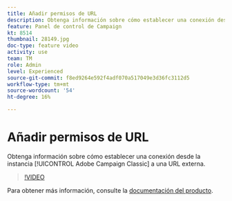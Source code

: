 ```yaml
---
title: Añadir permisos de URL
description: Obtenga información sobre cómo establecer una conexión desde la instancia de Adobe Campaign Classic a una URL externa.
feature: Panel de control de Campaign
kt: 8514
thumbnail: 28149.jpg
doc-type: feature video
activity: use
team: TM
role: Admin
level: Experienced
source-git-commit: f8ed9264e592f4adf070a517049e3d36fc3112d5
workflow-type: tm+mt
source-wordcount: '54'
ht-degree: 16%

---
```


# Añadir permisos de URL

Obtenga información sobre cómo establecer una conexión desde la instancia [!UICONTROL Adobe Campaign Classic] a una URL externa.

>[!VIDEO](https://video.tv.adobe.com/v/28149?quality=12)

Para obtener más información, consulte la [documentación del producto](https://experienceleague.adobe.com/docs/control-panel/using/instances-settings/url-permissions.html?lang=es).
